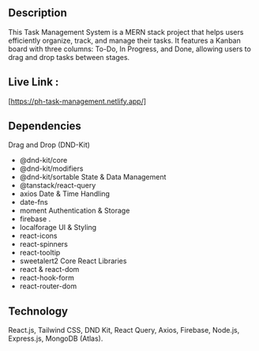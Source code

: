 ## Description
This Task Management System is a MERN stack project that helps users efficiently organize, track, and manage their tasks. It features a Kanban board with three columns: To-Do, In Progress, and Done, allowing users to drag and drop tasks between stages.

## Live Link :
[https://ph-task-management.netlify.app/]

## Dependencies
 Drag and Drop (DND-Kit)
- @dnd-kit/core 
- @dnd-kit/modifiers 
- @dnd-kit/sortable 
 State & Data Management
- @tanstack/react-query
- axios 
 Date & Time Handling
- date-fns 
- moment 
 Authentication & Storage
- firebase .
- localforage 
 UI & Styling
- react-icons 
- react-spinners 
- react-tooltip 
- sweetalert2 
 Core React Libraries
- react & react-dom 
- react-hook-form 
- react-router-dom 

## Technology

React.js, Tailwind CSS, DND Kit, React Query, Axios, Firebase, Node.js, Express.js, MongoDB (Atlas).